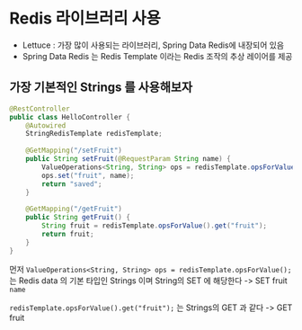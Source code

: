 # Redis 라이브러리 사용
- Lettuce : 가장 많이 사용되는 라이브러리, Spring Data Redis에 내장되어 있음
- Spring Data Redis 는 Redis Template 이라는 Redis 조작의 추상 레이어를 제공
## 가장 기본적인 Strings 를 사용해보자

``` java
@RestController  
public class HelloController {  
    @Autowired  
    StringRedisTemplate redisTemplate;  
  
    @GetMapping("/setFruit")  
    public String setFruit(@RequestParam String name) {  
        ValueOperations<String, String> ops = redisTemplate.opsForValue();  
        ops.set("fruit", name);  
        return "saved";  
    }  
  
    @GetMapping("/getFruit")  
    public String getFruit() {  
        String fruit = redisTemplate.opsForValue().get("fruit");  
        return fruit;  
    }  
}
```
먼저 ```ValueOperations<String, String> ops = redisTemplate.opsForValue();```는 Redis data 의 기본 타입인 Strings 이며 String의 SET 에 해당한다
-> SET fruit ```name```

```redisTemplate.opsForValue().get("fruit");``` 는 Strings의 GET 과 같다
-> GET fruit
